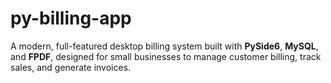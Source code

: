 # py-billing-app
A modern, full-featured desktop billing system built with **PySide6**, **MySQL**, and **FPDF**, designed for small businesses to manage customer billing, track sales, and generate invoices.
